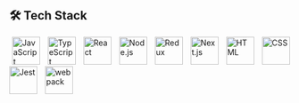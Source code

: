<section>

  <h1>
    🛠️ Tech Stack
  </h1>

  <div>
    <a
      class="techology"
      href="https://developer.mozilla.org/en-US/docs/Learn/JavaScript/First_steps/What_is_JavaScript"
    >
      <img
        width="50"
        alt="JavaScript"
        title="JavaScript"
        src="https://user-images.githubusercontent.com/25181517/117447155-6a868a00-af3d-11eb-9cfe-245df15c9f3f.png"
      />
    </a>
    <a
      class="techology"
      href="https://www.typescriptlang.org/"
    >
      <img
        width="50"
        alt="TypeScript"
        title="TypeScript"
        src="https://user-images.githubusercontent.com/25181517/183890598-19a0ac2d-e88a-4005-a8df-1ee36782fde1.png"
      />
    </a>
    <a
      class="techology"
      href="https://react.dev/"
    >
      <img
        width="50"
        alt="React"
        title="React"
        src="https://user-images.githubusercontent.com/25181517/183897015-94a058a6-b86e-4e42-a37f-bf92061753e5.png"
      />
    </a>
        <a
      class="techology"
      href="https://nodejs.org/en"
    >
      <img
        width="50"
        src="https://user-images.githubusercontent.com/25181517/183568594-85e280a7-0d7e-4d1a-9028-c8c2209e073c.png"
        alt="Node.js"
        title="Node.js"
      />
    </a>
    <a
      class="techology"
      href="https://redux.js.org/"
    >
      <img
        width="50"
        alt="Redux"
        title="Redux"
        src="https://user-images.githubusercontent.com/25181517/187896150-cc1dcb12-d490-445c-8e4d-1275cd2388d6.png"
      />
    </a>
    <a
      class="techology"
      href="https://nextjs.org/"
    >
      <img
        width="50"
        alt="Next.js"
        title="Next.js"
        src="https://github.com/marwin1991/profile-technology-icons/assets/136815194/5f8c622c-c217-4649-b0a9-7e0ee24bd704"
      />
    </a>
    <a
      class="techology"
      href="https://developer.mozilla.org/en-US/docs/Learn/Getting_started_with_the_web/HTML_basics"
    >
      <img
        width="50"
        alt="HTML"
        title="HTML"
        src="https://user-images.githubusercontent.com/25181517/192158954-f88b5814-d510-4564-b285-dff7d6400dad.png"
      />
    </a>
    <a
      class="techology"
      href="https://developer.mozilla.org/en-US/docs/Learn/Getting_started_with_the_web/HTML_basics"
    >
      <img
        width="50"
        alt="CSS"
        title="CSS"
        src="https://user-images.githubusercontent.com/25181517/183898674-75a4a1b1-f960-4ea9-abcb-637170a00a75.png" 
      />
    </a>
    <a
      class="techology"
      href="https://jestjs.io/"
    >
      <img
        width="50"
        alt="Jest"
        title="Jest"
        src="https://user-images.githubusercontent.com/25181517/187955005-f4ca6f1a-e727-497b-b81b-93fb9726268e.png"
      />
    </a>
    <a
      class="techology"
      href="https://webpack.js.org/"
    >
      <img
        width="50"
        alt="webpack"
        title="webpack"
        src="https://user-images.githubusercontent.com/25181517/187955008-981340e6-b4cc-441b-80cf-7a5e94d29e7e.png"
      />
    </a>
  </div>

</section>

<style>

  .techology {
    padding: 5px;
    text-decoration: none; 
    cursor: pointer;
  }

</style>